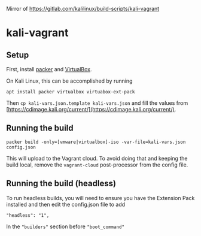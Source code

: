 Mirror of https://gitlab.com/kalilinux/build-scripts/kali-vagrant

# kali-vagrant

## Setup
First, install [packer](https://www.packer.io/) and [VirtualBox](https://www.virtualbox.org/).

On Kali Linux, this can be accomplished by running
```
apt install packer virtualbox virtuabox-ext-pack
```

Then `cp kali-vars.json.template kali-vars.json` and fill the values from [https://cdimage.kali.org/current/](https://cdimage.kali.org/current/).

## Running the build

```
packer build -only=[vmware|virtualbox]-iso -var-file=kali-vars.json config.json
```

This will upload to the Vagrant cloud.
To avoid doing that and keeping the build local, remove the `vagrant-cloud` post-processor from the config file.

## Running the build (headless)
To run headless builds, you will need to ensure you have the Extension Pack installed and then edit the config.json file to add
```
"headless": "1",
```
In the `"builders"` section before `"boot_command"`
